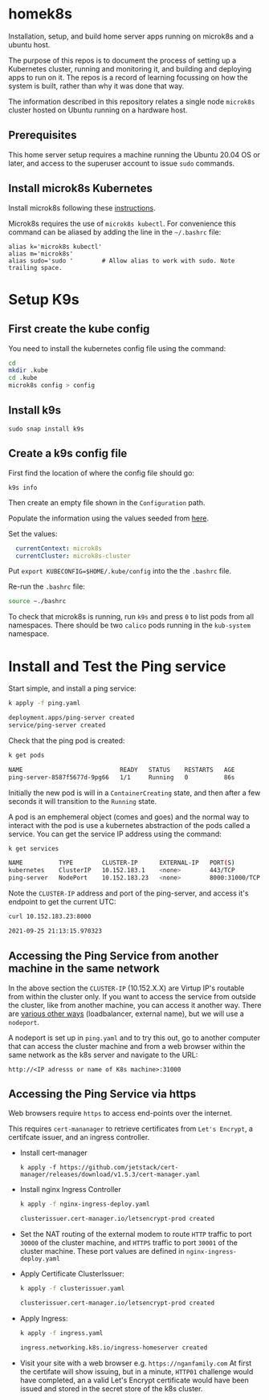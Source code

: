 # homek8s
Installation, setup, and build home server apps running on microk8s and a ubuntu host.

The purpose of this repos is to document the process of setting up a Kubernetes cluster, running  and monitoring it, and building and deploying apps to run on it. The repos is a record of learning focussing on how the system is built, rather than why it was done that way. 

The information described in this repository relates a single node `microk8s` cluster hosted on Ubuntu running on a hardware host. 

## Prerequisites

This home server setup requires a machine running the Ubuntu 20.04 OS or later, and access to the superuser account to issue `sudo` commands. 

## Install microk8s Kubernetes

Install microk8s following these [instructions](https://ubuntu.com/tutorials/install-a-local-kubernetes-with-microk8s#1-overview).

Microk8s requires the use of `microk8s kubectl`. For convenience this command can be aliased by adding the line in the `~/.bashrc` file:

    alias k='microk8s kubectl'
    alias m='microk8s'
    alias sudo='sudo '        # Allow alias to work with sudo. Note trailing space.

# Setup K9s

## First create the kube config
You need to install the kubernetes config file using the command:
```bash
cd 
mkdir .kube
cd .kube
microk8s config > config
```

## Install k9s

`sudo snap install k9s`

## Create a k9s config file

First find the location of where the config file should go:

`k9s info`

Then create an empty file shown in the `Configuration` path.

Populate the information using the values seeded from [here](https://github.com/derailed/k9s#k9s-configuration). 

Set the values:
```yaml
  currentContext: microk8s
  currentCluster: microk8s-cluster
```


Put `export KUBECONFIG=$HOME/.kube/config` into the the `.bashrc` file.

Re-run the `.bashrc` file:
```bash
source ~./bashrc
```

To check that microk8s is running, run `k9s` and  press `0` to list pods from all namespaces. There should be two `calico` pods running in the `kub-system` namespace.

# Install and Test the Ping service

Start simple, and install a ping service:

```bash
k apply -f ping.yaml

deployment.apps/ping-server created
service/ping-server created
```

Check that the ping pod is created:

```bash
k get pods

NAME                           READY   STATUS    RESTARTS   AGE
ping-server-8587f5677d-9pg66   1/1     Running   0          86s
```
Initially the new pod is will in a `ContainerCreating` state, and then after a few seconds it will transition to the `Running` state. 

A pod is an emphemeral object (comes and goes) and the normal way to interact with the pod is use a kubernetes abstraction of the pods called a service. You can get the service IP address using the command:

```bash
k get services

NAME          TYPE        CLUSTER-IP      EXTERNAL-IP   PORT(S)          AGE
kubernetes    ClusterIP   10.152.183.1    <none>        443/TCP          49m
ping-server   NodePort    10.152.183.23   <none>        8000:31000/TCP   39m
```

Note the ``CLUSTER-IP`` address and port of the ping-server, and access it's endpoint to get the current UTC:

```bash
curl 10.152.183.23:8000

2021-09-25 21:13:15.970323
```

## Accessing the Ping Service from another machine in the same network

In the above section the `CLUSTER-IP` (10.152.X.X) are Virtup IP's routable from within the cluster only. If you want to access the service from outside the cluster, like from another machine, you can access it another way. There are [various other ways](https://kubernetes.io/docs/concepts/services-networking/service/#publishing-services-service-types) (loadbalancer, external name), but we will use a `nodeport`.

A nodeport is set up in `ping.yaml` and to try this out, go to another computer that can access the cluster machine and from a web browser within the same network as the k8s server and navigate to the URL:

```
http://<IP adresss or name of K8s machine>:31000
```

## Accessing the Ping Service via https

Web browsers require `https` to access end-points over the internet. 

This requires `cert-mananager` to retrieve certificates from `Let's Encrypt`, a certifcate issuer, and an ingress controller.

- Install cert-manager

    ```
    k apply -f https://github.com/jetstack/cert-manager/releases/download/v1.5.3/cert-manager.yaml
    ```

- Install nginx Ingress Controller

    ```bash
    k apply -f nginx-ingress-deploy.yaml

    clusterissuer.cert-manager.io/letsencrypt-prod created
    ```

- Set the NAT routing of the external modem to route `HTTP` traffic to port `30000` of the cluster machine, and `HTTPS` traffic to port `30001` of the cluster machine.  These port values are defined in `nginx-ingress-deploy.yaml`


- Apply Certificate ClusterIssuer:

    ```bash
    k apply -f clusterissuer.yaml

    clusterissuer.cert-manager.io/letsencrypt-prod created
    ```

- Apply Ingress:

    ```bash
    k apply -f ingress.yaml

    ingress.networking.k8s.io/ingress-homeserver created
    ```

- Visit your site with a web browser e.g. `https://nganfamily.com` At first the certifate will show issuing, but in a minute, `HTTP01` challenge would have completed, an a valid Let's Encrypt certificate would have been issued and stored in the secret store of the k8s cluster.